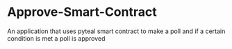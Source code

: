 # Approve-Smart-Contract
An application that uses pyteal smart contract to make a poll and if a certain condition is met a poll is approved
